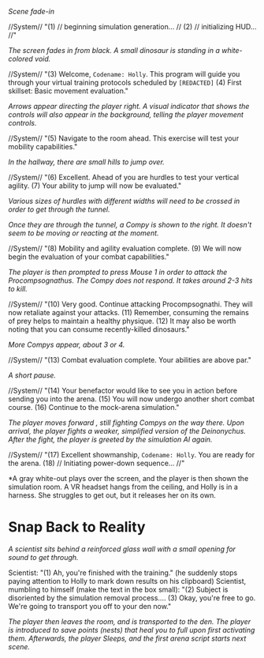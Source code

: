 *Scene fade-in*

//System// "(1) // beginning simulation generation... //
(2) // initializing HUD... //"

*The screen fades in from black. A small dinosaur is standing in a white-colored void.*

//System// "(3) Welcome, ```Codename: Holly```. This program will guide you through your virtual training protocols scheduled by ```[REDACTED]```
(4) First skillset: Basic movement evaluation."

*Arrows appear directing the player right. A visual indicator that shows the controls will also appear in the background, telling the player movement controls.*

//System// "(5) Navigate to the room ahead. This exercise will test your mobility capabilities."

*In the hallway, there are small hills to jump over.* 

//System// "(6) Excellent. Ahead of you are hurdles to test your vertical agility. 
(7) Your ability to jump will now be evaluated."

*Various sizes of hurdles with different widths will need to be crossed in order to get through the tunnel.*

*Once they are through the tunnel, a Compy is shown to the right. It doesn't seem to be moving or reacting at the moment.*

//System// "(8) Mobility and agility evaluation complete. 
(9) We will now begin the evaluation of your combat capabilities."

*The player is then prompted to press Mouse 1 in order to attack the Procompsognathus. The Compy does not respond. It takes around 2-3 hits to kill.*

//System// "(10) Very good. Continue attacking Procompsognathi. They will now retaliate against your attacks. 
(11) Remember, consuming the remains of prey helps to maintain a healthy physique.
(12) It may also be worth noting that you can consume recently-killed dinosaurs."

*More Compys appear, about 3 or 4.*

//System// "(13) Combat evaluation complete. Your abilities are above par."

*A short pause.*

//System// "(14) Your benefactor would like to see you in action before sending you into the arena. (15) You will now undergo another short combat course. 
(16) Continue to the mock-arena simulation."

*The player moves forward , still fighting Compys on the way there. Upon arrival, the player fights a weaker, simplified version of the Deinonychus. After the fight, the player is greeted by the simulation AI again.*

//System// "(17) Excellent showmanship, ```Codename: Holly```. You are ready for the arena.
(18) // Initiating power-down sequence... //"

*A gray white-out plays over the screen, and the player is then shown the simulation room. A VR headset hangs from the ceiling, and Holly is in a harness. She struggles to get out, but it releases her on its own. 


# Snap Back to Reality

*A scientist sits behind a reinforced glass wall with a small opening for sound to get through.*

Scientist: "(1) Ah, you're finished with the training." (he suddenly stops paying attention to Holly to mark down results on his clipboard) 
Scientist, mumbling to himself (make the text in the box small): "(2) Subject is disoriented by the simulation removal process....
(3) Okay, you're free to go. We're going to transport you off to your den now."

*The player then leaves the room, and is transported to the den. The player is introduced to save points (nests) that heal you to full upon first activating them. Afterwards, the player Sleeps, and the first arena script starts next scene.*